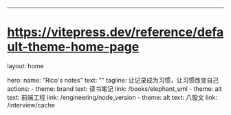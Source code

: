 ---

# <https://vitepress.dev/reference/default-theme-home-page>

layout: home

hero:
  name: "Rico's notes"
  text: ""
  tagline: 让记录成为习惯，让习惯改变自己
  actions:
    - theme: brand
      text: 读书笔记
      link: /books/elephant_uml
    - theme: alt
      text: 前端工程
      link: /engineering/node_version
    - theme: alt
      text: 八股文
      link: /interview/cache
